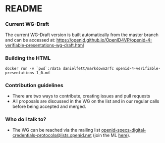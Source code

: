 # README #

### Current WG-Draft

The current WG-Draft version is built automatically from the master branch and can be accessed at: https://openid.github.io/OpenID4VP/openid-4-verifiable-presentations-wg-draft.html

### Building the HTML

```
docker run -v `pwd`:/data danielfett/markdown2rfc openid-4-verifiable-presentations-1_0.md
```

### Contribution guidelines ###

* There are two ways to contribute, creating issues and pull requests
* All proposals are discussed in the WG on the list and in our regular calls before being accepted and merged.

### Who do I talk to? ###

* The WG can be reached via the mailing list [openid-specs-digital-credentials-protocols@lists.openid.net](mailto:openid-specs-digital-credentials-protocols@lists.openid.net) (join the ML [here](https://lists.openid.net/mailman/listinfo/openid-specs-digital-credentials-protocols)).

